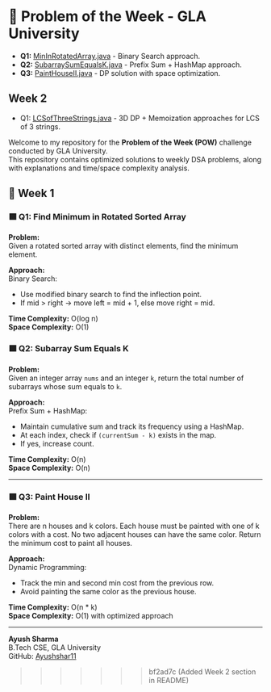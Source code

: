 # 🚀 Problem of the Week - GLA University


- **Q1:** [MinInRotatedArray.java](week_1/MinInRotatedArray.java) - Binary Search approach.
- **Q2:** [SubarraySumEqualsK.java](week_1/SubarraySumEqualsK.java) - Prefix Sum + HashMap approach.
- **Q3:** [PaintHouseII.java](week_1/PaintHouseII.java) - DP solution with space optimization.

## Week 2

- Q1: [LCSofThreeStrings.java](week_2/LCSofThreeStrings.java) - 3D DP + Memoization approaches for LCS of 3 strings.

Welcome to my repository for the **Problem of the Week (POW)** challenge conducted by GLA University.  
This repository contains optimized solutions to weekly DSA problems, along with explanations and time/space complexity analysis.

## 📅 Week 1



### 🟩 Q1: Find Minimum in Rotated Sorted Array

**Problem:**  
Given a rotated sorted array with distinct elements, find the minimum element.

**Approach:**  
Binary Search:
- Use modified binary search to find the inflection point.
- If mid > right → move left = mid + 1, else move right = mid.

**Time Complexity:** O(log n)  
**Space Complexity:** O(1)



### 🟩 Q2: Subarray Sum Equals K

**Problem:**  
Given an integer array `nums` and an integer `k`, return the total number of subarrays whose sum equals to `k`.

**Approach:**  
Prefix Sum + HashMap:
- Maintain cumulative sum and track its frequency using a HashMap.
- At each index, check if `(currentSum - k)` exists in the map.
- If yes, increase count.

**Time Complexity:** O(n)  
**Space Complexity:** O(n)

---

### 🟩 Q3: Paint House II

**Problem:**  
There are n houses and k colors. Each house must be painted with one of k colors with a cost. No two adjacent houses can have the same color. Return the minimum cost to paint all houses.

**Approach:**  
Dynamic Programming:
- Track the min and second min cost from the previous row.
- Avoid painting the same color as the previous house.

**Time Complexity:** O(n * k)  
**Space Complexity:** O(1) with optimized approach

---

**Ayush Sharma**  
B.Tech CSE, GLA University  
GitHub: [Ayushshar11](https://github.com/Ayushshar11)
>>>>>>> bf2ad7c (Added Week 2 section in README)
